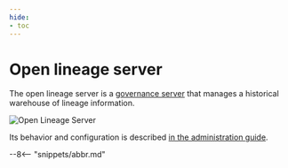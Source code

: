 ```yaml
---
hide:
- toc
---
```


<!-- SPDX-License-Identifier: CC-BY-4.0 -->
<!-- Copyright Contributors to the Egeria project 2020. -->

# Open lineage server

The open lineage server is a [governance server](./concepts/governance-server)
that manages a historical warehouse of lineage information.

![Open Lineage Server](open-lineage-server.svg)

Its behavior and configuration is described [in the administration guide](./guides/admin/servers/configuring-an-open-lineage-server).

--8<-- "snippets/abbr.md"
